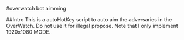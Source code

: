 #overwatch bot aimming

##Intro
This is a autoHotKey script to auto aim the adversaries in the OverWatch. Do not use it for illegal propose. Note that I only implement 1920x1080 MODE.


